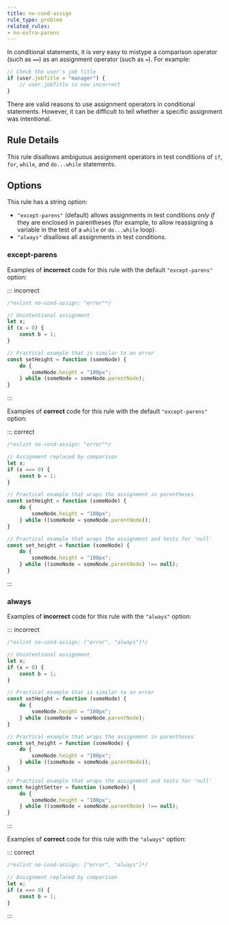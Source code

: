 ```yaml
---
title: no-cond-assign
rule_type: problem
related_rules:
- no-extra-parens
---
```




In conditional statements, it is very easy to mistype a comparison operator (such as `==`) as an assignment operator (such as `=`). For example:

```js
// Check the user's job title
if (user.jobTitle = "manager") {
    // user.jobTitle is now incorrect
}
```

There are valid reasons to use assignment operators in conditional statements. However, it can be difficult to tell whether a specific assignment was intentional.

## Rule Details

This rule disallows ambiguous assignment operators in test conditions of `if`, `for`, `while`, and `do...while` statements.

## Options

This rule has a string option:

* `"except-parens"` (default) allows assignments in test conditions *only if* they are enclosed in parentheses (for example, to allow reassigning a variable in the test of a `while` or `do...while` loop).
* `"always"` disallows all assignments in test conditions.

### except-parens

Examples of **incorrect** code for this rule with the default `"except-parens"` option:

::: incorrect

```js
/*eslint no-cond-assign: "error"*/

// Unintentional assignment
let x;
if (x = 0) {
    const b = 1;
}

// Practical example that is similar to an error
const setHeight = function (someNode) {
    do {
        someNode.height = "100px";
    } while (someNode = someNode.parentNode);
}
```

:::

Examples of **correct** code for this rule with the default `"except-parens"` option:

::: correct

```js
/*eslint no-cond-assign: "error"*/

// Assignment replaced by comparison
let x;
if (x === 0) {
    const b = 1;
}

// Practical example that wraps the assignment in parentheses
const setHeight = function (someNode) {
    do {
        someNode.height = "100px";
    } while ((someNode = someNode.parentNode));
}

// Practical example that wraps the assignment and tests for 'null'
const set_height = function (someNode) {
    do {
        someNode.height = "100px";
    } while ((someNode = someNode.parentNode) !== null);
}
```

:::

### always

Examples of **incorrect** code for this rule with the `"always"` option:

::: incorrect

```js
/*eslint no-cond-assign: ["error", "always"]*/

// Unintentional assignment
let x;
if (x = 0) {
    const b = 1;
}

// Practical example that is similar to an error
const setHeight = function (someNode) {
    do {
        someNode.height = "100px";
    } while (someNode = someNode.parentNode);
}

// Practical example that wraps the assignment in parentheses
const set_height = function (someNode) {
    do {
        someNode.height = "100px";
    } while ((someNode = someNode.parentNode));
}

// Practical example that wraps the assignment and tests for 'null'
const heightSetter = function (someNode) {
    do {
        someNode.height = "100px";
    } while ((someNode = someNode.parentNode) !== null);
}
```

:::

Examples of **correct** code for this rule with the `"always"` option:

::: correct

```js
/*eslint no-cond-assign: ["error", "always"]*/

// Assignment replaced by comparison
let x;
if (x === 0) {
    const b = 1;
}
```

:::
